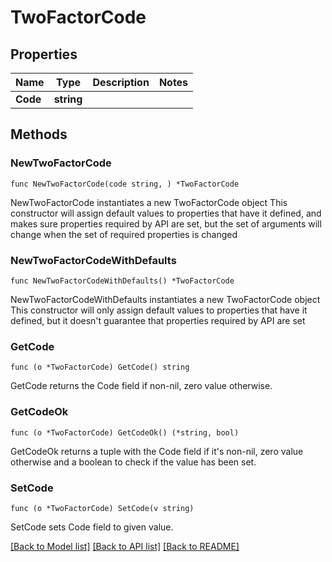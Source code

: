 # TwoFactorCode

## Properties

Name | Type | Description | Notes
------------ | ------------- | ------------- | -------------
**Code** | **string** |  | 

## Methods

### NewTwoFactorCode

`func NewTwoFactorCode(code string, ) *TwoFactorCode`

NewTwoFactorCode instantiates a new TwoFactorCode object
This constructor will assign default values to properties that have it defined,
and makes sure properties required by API are set, but the set of arguments
will change when the set of required properties is changed

### NewTwoFactorCodeWithDefaults

`func NewTwoFactorCodeWithDefaults() *TwoFactorCode`

NewTwoFactorCodeWithDefaults instantiates a new TwoFactorCode object
This constructor will only assign default values to properties that have it defined,
but it doesn't guarantee that properties required by API are set

### GetCode

`func (o *TwoFactorCode) GetCode() string`

GetCode returns the Code field if non-nil, zero value otherwise.

### GetCodeOk

`func (o *TwoFactorCode) GetCodeOk() (*string, bool)`

GetCodeOk returns a tuple with the Code field if it's non-nil, zero value otherwise
and a boolean to check if the value has been set.

### SetCode

`func (o *TwoFactorCode) SetCode(v string)`

SetCode sets Code field to given value.



[[Back to Model list]](../README.md#documentation-for-models) [[Back to API list]](../README.md#documentation-for-api-endpoints) [[Back to README]](../README.md)


